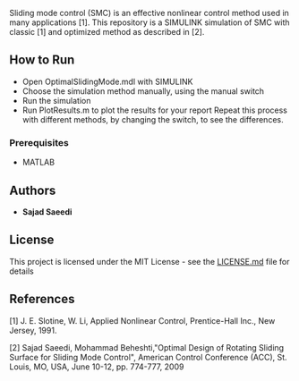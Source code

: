 Sliding mode control (SMC) is an effective nonlinear control method used in many applications [1]. This repository is a SIMULINK simulation of SMC with classic [1] and optimized method as described in [2].

## How to Run
* Open OptimalSlidingMode.mdl with SIMULINK
* Choose the simulation method manually, using the manual switch
* Run the simulation
* Run PlotResults.m to plot the results for your report
Repeat this process with different methods, by changing the switch, to see the differences.


### Prerequisites
* MATLAB

## Authors

* **Sajad Saeedi** 

## License

This project is licensed under the MIT License - see the [LICENSE.md](LICENSE.md) file for details

## References
[1] J. E. Slotine, W. Li, Applied  Nonlinear  Control, Prentice-Hall Inc., New Jersey, 1991.

[2] Sajad Saeedi, Mohammad Beheshti,"Optimal Design of Rotating Sliding Surface for Sliding Mode Control", American Control Conference (ACC), St. Louis, MO, USA, June 10-12, pp. 774-777, 2009
